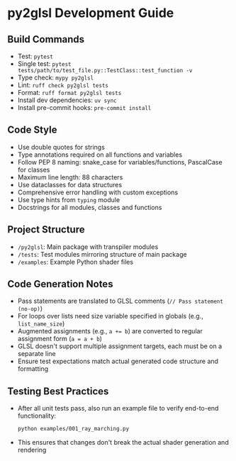 # py2glsl Development Guide

## Build Commands
- Test: `pytest`
- Single test: `pytest tests/path/to/test_file.py::TestClass::test_function -v`
- Type check: `mypy py2glsl`
- Lint: `ruff check py2glsl tests`
- Format: `ruff format py2glsl tests`
- Install dev dependencies: `uv sync`
- Install pre-commit hooks: `pre-commit install`

## Code Style
- Use double quotes for strings
- Type annotations required on all functions and variables
- Follow PEP 8 naming: snake_case for variables/functions, PascalCase for classes
- Maximum line length: 88 characters
- Use dataclasses for data structures
- Comprehensive error handling with custom exceptions
- Use type hints from `typing` module
- Docstrings for all modules, classes and functions

## Project Structure
- `/py2glsl`: Main package with transpiler modules
- `/tests`: Test modules mirroring structure of main package
- `/examples`: Example Python shader files

## Code Generation Notes
- Pass statements are translated to GLSL comments (`// Pass statement (no-op)`)
- For loops over lists need size variable specified in globals (e.g., `list_name_size`)
- Augmented assignments (e.g., `a += b`) are converted to regular assignment form (`a = a + b`)
- GLSL doesn't support multiple assignment targets, each must be on a separate line
- Ensure test expectations match actual generated code structure and formatting

## Testing Best Practices
- After all unit tests pass, also run an example file to verify end-to-end functionality:
  ```bash
  python examples/001_ray_marching.py
  ```
- This ensures that changes don't break the actual shader generation and rendering
